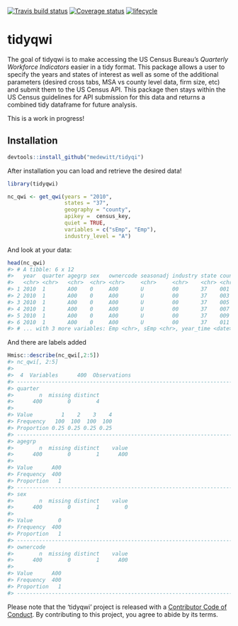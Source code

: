 
<!-- README.md is generated from README.Rmd. Please edit that file -->

[![Travis build
status](https://travis-ci.org/medewitt/tidyqwi.svg?branch=master)](https://travis-ci.org/medewitt/tidyqwi)
[![Coverage
status](https://codecov.io/gh/medewitt/tidyqwi/branch/master/graph/badge.svg)](https://codecov.io/github/medewitt/tidyqwi?branch=master)
[![lifecycle](https://img.shields.io/badge/lifecycle-experimental-orange.svg)](https://www.tidyverse.org/lifecycle/#experimental)

# tidyqwi

The goal of tidyqwi is to make accessing the US Census Bureau’s
*Quarterly Workforce Indicators* easier in a tidy format. This package
allows a user to specify the years and states of interest as well as
some of the additional parameters (desired cross tabs, MSA vs county
level data, firm size, etc) and submit them to the US Census API. This
package then stays within the US Census guidelines for API submission
for this data and returns a combined tidy dataframe for future analysis.

This is a work in progress\!

## Installation

``` r
devtools::install_github("medewitt/tidyqi")
```

After installation you can load and retrieve the desired data\!

``` r
library(tidyqwi)

nc_qwi <- get_qwi(years = "2010", 
                  states = "37", 
                  geography = "county", 
                  apikey =  census_key, 
                  quiet = TRUE, 
                  variables = c("sEmp", "Emp"), 
                  industry_level = "A")
```

And look at your data:

``` r
head(nc_qwi)
#> # A tibble: 6 x 12
#>   year  quarter agegrp sex   ownercode seasonadj industry state county
#>   <chr> <chr>   <chr>  <chr> <chr>     <chr>     <chr>    <chr> <chr> 
#> 1 2010  1       A00    0     A00       U         00       37    001   
#> 2 2010  1       A00    0     A00       U         00       37    003   
#> 3 2010  1       A00    0     A00       U         00       37    005   
#> 4 2010  1       A00    0     A00       U         00       37    007   
#> 5 2010  1       A00    0     A00       U         00       37    009   
#> 6 2010  1       A00    0     A00       U         00       37    011   
#> # ... with 3 more variables: Emp <chr>, sEmp <chr>, year_time <date>
```

And there are labels added

``` r
Hmisc::describe(nc_qwi[,2:5])
#> nc_qwi[, 2:5] 
#> 
#>  4  Variables      400  Observations
#> ---------------------------------------------------------------------------
#> quarter 
#>        n  missing distinct 
#>      400        0        4 
#>                               
#> Value         1    2    3    4
#> Frequency   100  100  100  100
#> Proportion 0.25 0.25 0.25 0.25
#> ---------------------------------------------------------------------------
#> agegrp 
#>        n  missing distinct    value 
#>      400        0        1      A00 
#>               
#> Value      A00
#> Frequency  400
#> Proportion   1
#> ---------------------------------------------------------------------------
#> sex 
#>        n  missing distinct    value 
#>      400        0        1        0 
#>               
#> Value        0
#> Frequency  400
#> Proportion   1
#> ---------------------------------------------------------------------------
#> ownercode 
#>        n  missing distinct    value 
#>      400        0        1      A00 
#>               
#> Value      A00
#> Frequency  400
#> Proportion   1
#> ---------------------------------------------------------------------------
```

Please note that the ‘tidyqwi’ project is released with a [Contributor
Code of Conduct](CODE_OF_CONDUCT.md). By contributing to this project,
you agree to abide by its terms.

